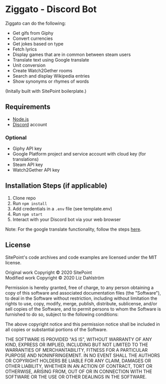 # Ziggato - Discord Bot

Ziggato can do the following:

- Get gifs from Giphy
- Convert currencies
- Get jokes based on type
- Fetch lyrics
- Display games that are in common between steam users
- Translate text using Google translate
- Unit conversion
- Create Watch2Gether rooms
- Search and display Wikipedia entries
- Show synonyms or rhymes of words

(Initally built with SitePoint boilerplate.)

## Requirements

- [Node.js](http://nodejs.org/)
- [Discord](https://discordapp.com/) account

### Optional

- Giphy API key
- Google Platform project and service account with cloud key (for translations)
- Steam API key
- Watch2Gether API key

## Installation Steps (if applicable)

1. Clone repo
2. Run `npm install`
3. Add credentials in a `.env` file (see template.env)
4. Run `npm start`
5. Interact with your Discord bot via your web browser

Note: For the google translate functionality, follow the steps [here](https://www.npmjs.com/package/@google-cloud/translate).

## License

SitePoint's code archives and code examples are licensed under the MIT license.

Original work Copyright © 2020 SitePoint  
Modified work Copyright © 2020 Liz Dahlström

Permission is hereby granted, free of charge, to any person obtaining a copy of this software and associated documentation files (the "Software"), to deal in the Software without restriction, including without limitation the rights to use, copy, modify, merge, publish, distribute, sublicense, and/or sell copies of the Software, and to permit persons to whom the Software is furnished to do so, subject to the following conditions:

The above copyright notice and this permission notice shall be included in all copies or substantial portions of the Software.

THE SOFTWARE IS PROVIDED "AS IS", WITHOUT WARRANTY OF ANY KIND, EXPRESS OR IMPLIED, INCLUDING BUT NOT LIMITED TO THE WARRANTIES OF MERCHANTABILITY, FITNESS FOR A PARTICULAR PURPOSE AND NONINFRINGEMENT. IN NO EVENT SHALL THE AUTHORS OR COPYRIGHT HOLDERS BE LIABLE FOR ANY CLAIM, DAMAGES OR OTHER LIABILITY, WHETHER IN AN ACTION OF CONTRACT, TORT OR OTHERWISE, ARISING FROM, OUT OF OR IN CONNECTION WITH THE SOFTWARE OR THE USE OR OTHER DEALINGS IN THE SOFTWARE.

